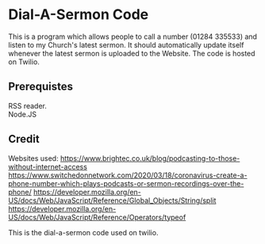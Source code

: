 # Dial-A-Sermon Code
This is a program which allows people to call a number (01284 335533) and listen to my Church's latest sermon.  It should automatically update itself whenever the latest sermon is uploaded to the Website.  The code is hosted on Twilio. 

## Prerequistes
RSS reader.  
Node.JS

## Credit
Websites used:
https://www.brightec.co.uk/blog/podcasting-to-those-without-internet-access 
https://www.switchedonnetwork.com/2020/03/18/coronavirus-create-a-phone-number-which-plays-podcasts-or-sermon-recordings-over-the-phone/
https://developer.mozilla.org/en-US/docs/Web/JavaScript/Reference/Global_Objects/String/split
https://developer.mozilla.org/en-US/docs/Web/JavaScript/Reference/Operators/typeof

This is the dial-a-sermon code used on twilio.  